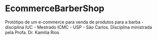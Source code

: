 # EcommerceBarberShop
Protótipo de um e-commerce para venda de produtos para a barba - disciplina IUC - Mestrado ICMC - USP - São Carlos. Disciplina ministrada pela Profa. Dr. Kamilia Rios
